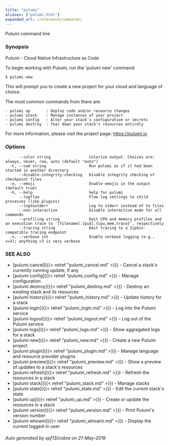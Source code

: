 ```yaml
---
title: "pulumi"
aliases: ["pulumi.html"]
expanded_url: /reference/commands/
---
```




Pulumi command line

### Synopsis

Pulumi - Cloud Native Infrastructure as Code

To begin working with Pulumi, run the 'pulumi new' command:

    $ pulumi new

This will prompt you to create a new project for your cloud and language of choice.

The most common commands from there are:

    - pulumi up       : Deploy code and/or resource changes
    - pulumi stack    : Manage instances of your project
    - pulumi config   : Alter your stack's configuration or secrets
    - pulumi destroy  : Tear down your stack's resources entirely

For more information, please visit the project page: https://pulumi.io

### Options

```
      --color string                 Colorize output. Choices are: always, never, raw, auto (default "auto")
  -C, --cwd string                   Run pulumi as if it had been started in another directory
      --disable-integrity-checking   Disable integrity checking of checkpoint files
  -e, --emoji                        Enable emojis in the output (default true)
  -h, --help                         help for pulumi
      --logflow                      Flow log settings to child processes (like plugins)
      --logtostderr                  Log to stderr instead of to files
      --non-interactive              Disable interactive mode for all commands
      --profiling string             Emit CPU and memory profiles and an execution trace to '[filename].[pid].{cpu,mem,trace}', respectively
      --tracing string               Emit tracing to a Zipkin-compatible tracing endpoint
  -v, --verbose int                  Enable verbose logging (e.g., v=3); anything >3 is very verbose
```

### SEE ALSO

* [pulumi cancel]({{< relref "pulumi_cancel.md" >}})	 - Cancel a stack's currently running update, if any
* [pulumi config]({{< relref "pulumi_config.md" >}})	 - Manage configuration
* [pulumi destroy]({{< relref "pulumi_destroy.md" >}})	 - Destroy an existing stack and its resources
* [pulumi history]({{< relref "pulumi_history.md" >}})	 - Update history for a stack
* [pulumi login]({{< relref "pulumi_login.md" >}})	 - Log into the Pulumi service
* [pulumi logout]({{< relref "pulumi_logout.md" >}})	 - Log out of the Pulumi service
* [pulumi logs]({{< relref "pulumi_logs.md" >}})	 - Show aggregated logs for a stack
* [pulumi new]({{< relref "pulumi_new.md" >}})	 - Create a new Pulumi project
* [pulumi plugin]({{< relref "pulumi_plugin.md" >}})	 - Manage language and resource provider plugins
* [pulumi preview]({{< relref "pulumi_preview.md" >}})	 - Show a preview of updates to a stack's resources
* [pulumi refresh]({{< relref "pulumi_refresh.md" >}})	 - Refresh the resources in a stack
* [pulumi stack]({{< relref "pulumi_stack.md" >}})	 - Manage stacks
* [pulumi state]({{< relref "pulumi_state.md" >}})	 - Edit the current stack's state
* [pulumi up]({{< relref "pulumi_up.md" >}})	 - Create or update the resources in a stack
* [pulumi version]({{< relref "pulumi_version.md" >}})	 - Print Pulumi's version number
* [pulumi whoami]({{< relref "pulumi_whoami.md" >}})	 - Display the current logged-in user

###### Auto generated by spf13/cobra on 21-May-2019
